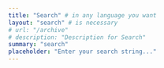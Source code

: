 ```yaml
---
title: "Search" # in any language you want
layout: "search" # is necessary
# url: "/archive"
# description: "Description for Search"
summary: "search"
placeholder: "Enter your search string..."
---
```

